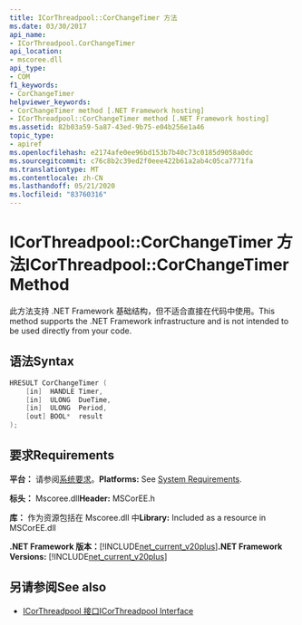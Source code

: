```yaml
---
title: ICorThreadpool::CorChangeTimer 方法
ms.date: 03/30/2017
api_name:
- ICorThreadpool.CorChangeTimer
api_location:
- mscoree.dll
api_type:
- COM
f1_keywords:
- CorChangeTimer
helpviewer_keywords:
- CorChangeTimer method [.NET Framework hosting]
- ICorThreadpool::CorChangeTimer method [.NET Framework hosting]
ms.assetid: 82b03a59-5a87-43ed-9b75-e04b256e1a46
topic_type:
- apiref
ms.openlocfilehash: e2174afe0ee96bd153b7b40c73c0185d9058a0dc
ms.sourcegitcommit: c76c8b2c39ed2f0eee422b61a2ab4c05ca7771fa
ms.translationtype: MT
ms.contentlocale: zh-CN
ms.lasthandoff: 05/21/2020
ms.locfileid: "83760316"
---
```

# <a name="icorthreadpoolcorchangetimer-method"></a><span data-ttu-id="ccdb7-102">ICorThreadpool::CorChangeTimer 方法</span><span class="sxs-lookup"><span data-stu-id="ccdb7-102">ICorThreadpool::CorChangeTimer Method</span></span>
<span data-ttu-id="ccdb7-103">此方法支持 .NET Framework 基础结构，但不适合直接在代码中使用。</span><span class="sxs-lookup"><span data-stu-id="ccdb7-103">This method supports the .NET Framework infrastructure and is not intended to be used directly from your code.</span></span>  
  
## <a name="syntax"></a><span data-ttu-id="ccdb7-104">语法</span><span class="sxs-lookup"><span data-stu-id="ccdb7-104">Syntax</span></span>  
  
```cpp  
HRESULT CorChangeTimer (  
    [in]  HANDLE Timer,
    [in]  ULONG  DueTime,
    [in]  ULONG  Period,  
    [out] BOOL*  result  
);  
```  
  
## <a name="requirements"></a><span data-ttu-id="ccdb7-105">要求</span><span class="sxs-lookup"><span data-stu-id="ccdb7-105">Requirements</span></span>  
 <span data-ttu-id="ccdb7-106">**平台：** 请参阅[系统要求](../../get-started/system-requirements.md)。</span><span class="sxs-lookup"><span data-stu-id="ccdb7-106">**Platforms:** See [System Requirements](../../get-started/system-requirements.md).</span></span>  
  
 <span data-ttu-id="ccdb7-107">**标头：** Mscoree.dll</span><span class="sxs-lookup"><span data-stu-id="ccdb7-107">**Header:** MSCorEE.h</span></span>  
  
 <span data-ttu-id="ccdb7-108">**库：** 作为资源包括在 Mscoree.dll 中</span><span class="sxs-lookup"><span data-stu-id="ccdb7-108">**Library:** Included as a resource in MSCorEE.dll</span></span>  
  
 <span data-ttu-id="ccdb7-109">**.NET Framework 版本：**[!INCLUDE[net_current_v20plus](../../../../includes/net-current-v20plus-md.md)]</span><span class="sxs-lookup"><span data-stu-id="ccdb7-109">**.NET Framework Versions:** [!INCLUDE[net_current_v20plus](../../../../includes/net-current-v20plus-md.md)]</span></span>  
  
## <a name="see-also"></a><span data-ttu-id="ccdb7-110">另请参阅</span><span class="sxs-lookup"><span data-stu-id="ccdb7-110">See also</span></span>

- [<span data-ttu-id="ccdb7-111">ICorThreadpool 接口</span><span class="sxs-lookup"><span data-stu-id="ccdb7-111">ICorThreadpool Interface</span></span>](icorthreadpool-interface.md)

